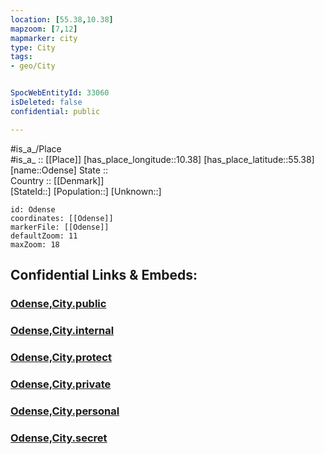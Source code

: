```yaml
---
location: [55.38,10.38] 
mapzoom: [7,12] 
mapmarker: city 
type: City
tags:
- geo/City


SpocWebEntityId: 33060
isDeleted: false
confidential: public

---
```

#is_a_/Place  
#is_a_ :: [[Place]] 
[has_place_longitude::10.38] 
[has_place_latitude::55.38] 
[name::Odense] 
State ::  
Country :: [[Denmark]]  
[StateId::] 
[Population::] 
[Unknown::] 


```leaflet
id: Odense
coordinates: [[Odense]] 
markerFile: [[Odense]] 
defaultZoom: 11 
maxZoom: 18
```


## Confidential Links & Embeds: 

### [Odense,City.public](/_public/\Earth\Continent\Europe\Europe~North\Denmark\Regions~Denmark\Syddanmark\counties~Syddanmark\Odense,CountyOdense,City.public.md) 

### [Odense,City.internal](/_internal/\Earth\Continent\Europe\Europe~North\Denmark\Regions~Denmark\Syddanmark\counties~Syddanmark\Odense,CountyOdense,City.internal.md) 

### [Odense,City.protect](/_protect/\Earth\Continent\Europe\Europe~North\Denmark\Regions~Denmark\Syddanmark\counties~Syddanmark\Odense,CountyOdense,City.protect.md) 

### [Odense,City.private](/_private/\Earth\Continent\Europe\Europe~North\Denmark\Regions~Denmark\Syddanmark\counties~Syddanmark\Odense,CountyOdense,City.private.md) 

### [Odense,City.personal](/_personal/\Earth\Continent\Europe\Europe~North\Denmark\Regions~Denmark\Syddanmark\counties~Syddanmark\Odense,CountyOdense,City.personal.md) 

### [Odense,City.secret](/_secret/\Earth\Continent\Europe\Europe~North\Denmark\Regions~Denmark\Syddanmark\counties~Syddanmark\Odense,CountyOdense,City.secret.md)

